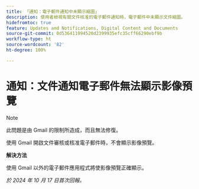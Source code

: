 ```yaml
---
title: 「通知：電子郵件通知中未顯示縮圖」
description: 使用者檢視有關文件核准的電子郵件通知時，電子郵件中未顯示文件縮圖。
hidefromtoc: true
feature: Updates and Notifications, Digital Content and Documents
source-git-commit: 0d536411994520d2399935efc35cff66290ebf9b
workflow-type: ht
source-wordcount: '82'
ht-degree: 100%

---
```


# 通知：文件通知電子郵件無法顯示影像預覽

>[!NOTE]
>
>此問題是由 Gmail 的限制所造成，而且無法修復。

使用 Gmail 開啟文件審核或核准電子郵件時，不會顯示影像預覽。

**解決方法**

使用 Gmail 以外的電子郵件應用程式將使影像預覽正確顯示。

_於 2024 年 10 月 17 日首次回報。_
